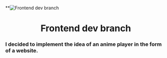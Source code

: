 **![Frontend dev branch](https://avatars.mds.yandex.net/i?id=79cf9af02de87dc0abb057f979d023d9_l-5310919-images-thumbs&n=13)

<div id="toc">
  <ul align="center" style="list-style: none">
    <summary>
      <h1>
        Frontend dev branch
      </h1>
    </summary>
  </ul>
</div>

 **<h3 align="left">I decided to implement the idea of an anime player in the form of a website.</h3>**
